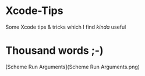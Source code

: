 Xcode-Tips
==========

Some Xcode tips &amp; tricks which I find *kinda* useful

Thousand words ;-)
==================

[Scheme Run Arguments](Scheme Run Arguments.png)
